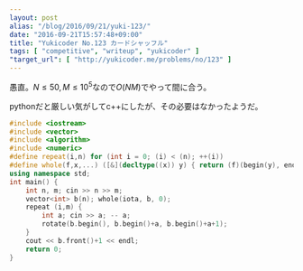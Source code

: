 ```yaml
---
layout: post
alias: "/blog/2016/09/21/yuki-123/"
date: "2016-09-21T15:57:48+09:00"
title: "Yukicoder No.123 カードシャッフル"
tags: [ "competitive", "writeup", "yukicoder" ]
"target_url": [ "http://yukicoder.me/problems/no/123" ]
---
```


愚直。$N \le 50, M \le 10^5$なので$O(NM)$でやって間に合う。

pythonだと厳しい気がしてc++にしたが、その必要はなかったようだ。

``` c++
#include <iostream>
#include <vector>
#include <algorithm>
#include <numeric>
#define repeat(i,n) for (int i = 0; (i) < (n); ++(i))
#define whole(f,x,...) ([&](decltype((x)) y) { return (f)(begin(y), end(y), ## __VA_ARGS__); })(x)
using namespace std;
int main() {
    int n, m; cin >> n >> m;
    vector<int> b(n); whole(iota, b, 0);
    repeat (i,m) {
        int a; cin >> a; -- a;
        rotate(b.begin(), b.begin()+a, b.begin()+a+1);
    }
    cout << b.front()+1 << endl;
    return 0;
}
```
